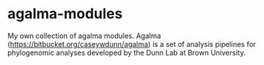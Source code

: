 # agalma-modules
My own collection of agalma modules. Agalma (https://bitbucket.org/caseywdunn/agalma) is a set of analysis pipelines for phylogenomic analyses developed by the Dunn Lab at Brown University.

